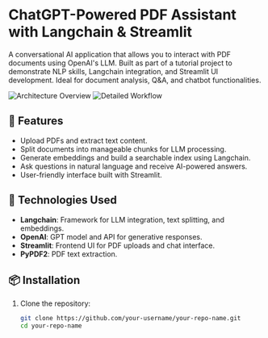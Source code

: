 # ChatGPT-Powered PDF Assistant with Langchain & Streamlit

A conversational AI application that allows you to interact with PDF documents using OpenAI's LLM. Built as part of a tutorial project to demonstrate NLP skills, Langchain integration, and Streamlit UI development. Ideal for document analysis, Q&A, and chatbot functionalities.

![Architecture Overview]([abstract_view.png](https://github.com/ugyenn-tsheringg/ChatPDF-RAG/blob/main/images/abstract_view.png))
![Detailed Workflow]([detailed_view.png](https://github.com/ugyenn-tsheringg/ChatPDF-RAG/blob/main/images/detailed_view.png))

## 🚀 Features
- Upload PDFs and extract text content.
- Split documents into manageable chunks for LLM processing.
- Generate embeddings and build a searchable index using Langchain.
- Ask questions in natural language and receive AI-powered answers.
- User-friendly interface built with Streamlit.

## 🔧 Technologies Used
- **Langchain**: Framework for LLM integration, text splitting, and embeddings.
- **OpenAI**: GPT model and API for generative responses.
- **Streamlit**: Frontend UI for PDF uploads and chat interface.
- **PyPDF2**: PDF text extraction.

## 📦 Installation
1. Clone the repository:
   ```bash
   git clone https://github.com/your-username/your-repo-name.git
   cd your-repo-name
